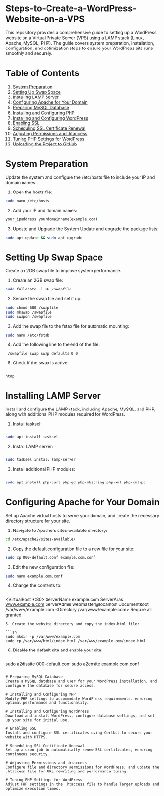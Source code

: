 # Steps-to-Create-a-WordPress-Website-on-a-VPS
This repository provides a comprehensive guide to setting up a WordPress website on a Virtual Private Server (VPS) using a LAMP stack (Linux, Apache, MySQL, PHP). The guide covers system preparation, installation, configuration, and optimization steps to ensure your WordPress site runs smoothly and securely.

# Table of Contents
1. [System Preparation](#system-preparation)
2. [Setting Up Swap Space](#setting-up-swap-space)
3. [Installing LAMP Server](#installing-lamp-server)
4. [Configuring Apache for Your Domain](#configuring-apache-for-your-domain)
5. [Preparing MySQL Database](#preparing-mysql-database)
6. [Installing and Configuring PHP](#installing-and-configuring-php)
7. [Installing and Configuring WordPress](#installing-and-configuring-wordpress)
8. [Enabling SSL](#enabling-ssl)
9. [Scheduling SSL Certificate Renewal](#scheduling-ssl-certificate-renewal)
10. [Adjusting Permissions and .htaccess](#adjusting-permissions-and-htaccess)
11. [Tuning PHP Settings for WordPress](#tuning-php-settings-for-wordpress)
12. [Uploading the Project to GitHub](#uploading-the-project-to-github)

# System Preparation
Update the system and configure the /etc/hosts file to include your IP and domain names.

1. Open the hosts file:

```sh
sudo nano /etc/hosts
```
2. Add your IP and domain names:
```sh
your_ipaddress yourdomainname(example.com)
```

3. Update and Upgrade the System
Update and upgrade the package lists:

```sh
sudo apt update && sudo apt upgrade
```


# Setting Up Swap Space
Create an 2GB swap file to improve system performance.

1. Create an 2GB swap file:

```sh
sudo fallocate -l 2G /swapfile

```
2. Secure the swap file and set it up:

```sh
sudo chmod 600 /swapfile
sudo mkswap /swapfile
sudo swapon /swapfile

```
3. Add the swap file to the fstab file for automatic mounting:

 ```sh
sudo nano /etc/fstab
```
4. Add the following line to the end of the file:

```sh
 /swapfile swap swap defaults 0 0
```
5. Check if the swap is active:

```sh

htop


```
   

# Installing LAMP Server
Install and configure the LAMP stack, including Apache, MySQL, and PHP, along with additional PHP modules required for WordPress.

1. Install tasksel:

```sh

sudo apt install tasksel

```

2. Install LAMP server:

```sh

sudo tasksel install lamp-server


```

3. Install additional PHP modules:

```sh

sudo apt install php-curl php-gd php-mbstring php-xml php-xmlrpc

```

# Configuring Apache for Your Domain
Set up Apache virtual hosts to serve your domain, and create the necessary directory structure for your site.

1. Navigate to Apache's sites-available directory:

```sh
cd /etc/apache2/sites-available/

```
2. Copy the default configuration file to a new file for your site:

```sh
sudo cp 000-default.conf example.com.conf

```

3. Edit the new configuration file:

```sh
sudo nano example.com.conf

```

4. Change the contents to:

   ```sh
<VirtualHost *:80>
    ServerName example.com
    ServerAlias www.example.com
    ServerAdmin webmaster@localhost
    DocumentRoot /var/www/example.com
    <Directory /var/www/example.com>
        Require all granted
    </Directory>
</VirtualHost>

```
5. Create the website directory and copy the index.html file:

```sh
sudo mkdir -p /var/www/example.com
sudo cp /var/www/html/index.html /var/www/example.com/index.html

```

6. Disable the default site and enable your site:

   ```sh
sudo a2dissite 000-default.conf
sudo a2ensite example.com.conf


```

# Preparing MySQL Database
Create a MySQL database and user for your WordPress installation, and configure the database for secure access.

# Installing and Configuring PHP
Modify PHP settings to accommodate WordPress requirements, ensuring optimal performance and functionality.

# Installing and Configuring WordPress
Download and install WordPress, configure database settings, and set up your site for initial use.

# Enabling SSL
Install and configure SSL certificates using Certbot to secure your website with HTTPS.

# Scheduling SSL Certificate Renewal
Set up a cron job to automatically renew SSL certificates, ensuring continuous security.

# Adjusting Permissions and .htaccess
Configure file and directory permissions for WordPress, and update the .htaccess file for URL rewriting and performance tuning.

# Tuning PHP Settings for WordPress
Adjust PHP settings in the .htaccess file to handle larger uploads and optimize execution times.
